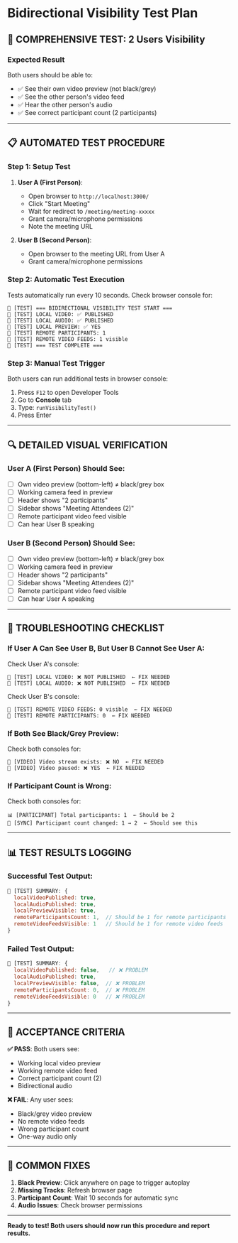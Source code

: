 # Bidirectional Visibility Test Plan

## 🧪 **COMPREHENSIVE TEST: 2 Users Visibility**

### **Expected Result**
Both users should be able to:
- ✅ See their own video preview (not black/grey)
- ✅ See the other person's video feed
- ✅ Hear the other person's audio
- ✅ See correct participant count (2 participants)

---

## 📋 **AUTOMATED TEST PROCEDURE**

### **Step 1: Setup Test**
1. **User A (First Person)**:
   - Open browser to `http://localhost:3000/`
   - Click "Start Meeting" 
   - Wait for redirect to `/meeting/meeting-xxxxx`
   - Grant camera/microphone permissions
   - Note the meeting URL

2. **User B (Second Person)**:
   - Open browser to the meeting URL from User A
   - Grant camera/microphone permissions

### **Step 2: Automatic Test Execution**
Tests automatically run every 10 seconds. Check browser console for:

```
🧪 [TEST] === BIDIRECTIONAL VISIBILITY TEST START ===
🧪 [TEST] LOCAL VIDEO: ✅ PUBLISHED
🧪 [TEST] LOCAL AUDIO: ✅ PUBLISHED
🧪 [TEST] LOCAL PREVIEW: ✅ YES
🧪 [TEST] REMOTE PARTICIPANTS: 1
🧪 [TEST] REMOTE VIDEO FEEDS: 1 visible
🧪 [TEST] === TEST COMPLETE ===
```

### **Step 3: Manual Test Trigger**
Both users can run additional tests in browser console:
1. Press `F12` to open Developer Tools
2. Go to **Console** tab
3. Type: `runVisibilityTest()`
4. Press Enter

---

## 🔍 **DETAILED VISUAL VERIFICATION**

### **User A (First Person) Should See:**
- [ ] Own video preview (bottom-left) ≠ black/grey box
- [ ] Working camera feed in preview
- [ ] Header shows "2 participants" 
- [ ] Sidebar shows "Meeting Attendees (2)"
- [ ] Remote participant video feed visible
- [ ] Can hear User B speaking

### **User B (Second Person) Should See:**
- [ ] Own video preview (bottom-left) ≠ black/grey box  
- [ ] Working camera feed in preview
- [ ] Header shows "2 participants"
- [ ] Sidebar shows "Meeting Attendees (2)"
- [ ] Remote participant video feed visible
- [ ] Can hear User A speaking

---

## 🐛 **TROUBLESHOOTING CHECKLIST**

### **If User A Can See User B, But User B Cannot See User A:**

Check User A's console:
```
🧪 [TEST] LOCAL VIDEO: ❌ NOT PUBLISHED  ← FIX NEEDED
🧪 [TEST] LOCAL AUDIO: ❌ NOT PUBLISHED  ← FIX NEEDED
```

Check User B's console:
```
🧪 [TEST] REMOTE VIDEO FEEDS: 0 visible  ← FIX NEEDED
🧪 [TEST] REMOTE PARTICIPANTS: 0  ← FIX NEEDED
```

### **If Both See Black/Grey Preview:**

Check both consoles for:
```
🎥 [VIDEO] Video stream exists: ❌ NO  ← FIX NEEDED
🎥 [VIDEO] Video paused: ❌ YES  ← FIX NEEDED
```

### **If Participant Count is Wrong:**

Check both consoles for:
```
📊 [PARTICIPANT] Total participants: 1  ← Should be 2
🔄 [SYNC] Participant count changed: 1 → 2  ← Should see this
```

---

## 📊 **TEST RESULTS LOGGING**

### **Successful Test Output:**
```javascript
🧪 [TEST] SUMMARY: {
  localVideoPublished: true,
  localAudioPublished: true, 
  localPreviewVisible: true,
  remoteParticipantsCount: 1,  // Should be 1 for remote participants
  remoteVideoFeedsVisible: 1   // Should be 1 for remote video feeds
}
```

### **Failed Test Output:**
```javascript
🧪 [TEST] SUMMARY: {
  localVideoPublished: false,   // ❌ PROBLEM
  localAudioPublished: true,
  localPreviewVisible: false,  // ❌ PROBLEM
  remoteParticipantsCount: 0,  // ❌ PROBLEM
  remoteVideoFeedsVisible: 0   // ❌ PROBLEM
}
```

---

## 🎯 **ACCEPTANCE CRITERIA**

**✅ PASS**: Both users see:
- Working local video preview
- Working remote video feed
- Correct participant count (2)
- Bidirectional audio

**❌ FAIL**: Any user sees:
- Black/grey video preview
- No remote video feeds
- Wrong participant count
- One-way audio only

---

## 🔧 **COMMON FIXES**

1. **Black Preview**: Click anywhere on page to trigger autoplay
2. **Missing Tracks**: Refresh browser page
3. **Participant Count**: Wait 10 seconds for automatic sync
4. **Audio Issues**: Check browser permissions

---

**Ready to test! Both users should now run this procedure and report results.**

